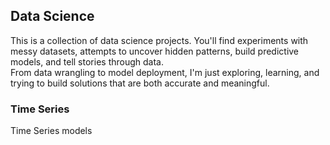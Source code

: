 ## Data Science

This is a collection of data science projects.
You'll find experiments with messy datasets, attempts to uncover hidden patterns, build predictive models, and tell stories through data.  
From data wrangling to model deployment, I'm just exploring, learning, and trying to build solutions that are both accurate and meaningful.

### Time Series

Time Series models